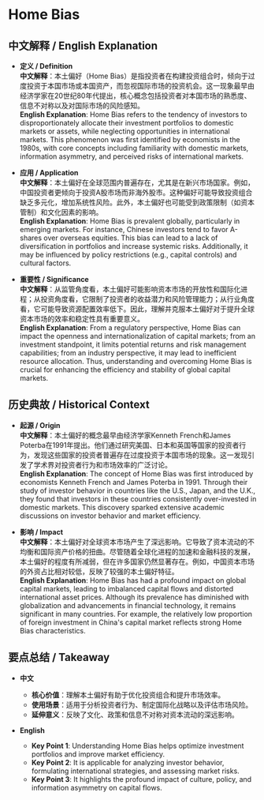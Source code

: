 # Home Bias

## 中文解释 / English Explanation

* **定义 / Definition**  
  **中文解释**：本土偏好（Home Bias）是指投资者在构建投资组合时，倾向于过度投资于本国市场或本国资产，而忽视国际市场的投资机会。这一现象最早由经济学家在20世纪80年代提出，核心概念包括投资者对本国市场的熟悉度、信息不对称以及对国际市场的风险感知。  
  **English Explanation**: Home Bias refers to the tendency of investors to disproportionately allocate their investment portfolios to domestic markets or assets, while neglecting opportunities in international markets. This phenomenon was first identified by economists in the 1980s, with core concepts including familiarity with domestic markets, information asymmetry, and perceived risks of international markets.

* **应用 / Application**  
  **中文解释**：本土偏好在全球范围内普遍存在，尤其是在新兴市场国家。例如，中国投资者更倾向于投资A股市场而非海外股市。这种偏好可能导致投资组合缺乏多元化，增加系统性风险。此外，本土偏好也可能受到政策限制（如资本管制）和文化因素的影响。  
  **English Explanation**: Home Bias is prevalent globally, particularly in emerging markets. For instance, Chinese investors tend to favor A-shares over overseas equities. This bias can lead to a lack of diversification in portfolios and increase systemic risks. Additionally, it may be influenced by policy restrictions (e.g., capital controls) and cultural factors.

* **重要性 / Significance**  
  **中文解释**：从监管角度看，本土偏好可能影响资本市场的开放性和国际化进程；从投资角度看，它限制了投资者的收益潜力和风险管理能力；从行业角度看，它可能导致资源配置效率低下。因此，理解并克服本土偏好对于提升全球资本市场的效率和稳定性具有重要意义。  
  **English Explanation**: From a regulatory perspective, Home Bias can impact the openness and internationalization of capital markets; from an investment standpoint, it limits potential returns and risk management capabilities; from an industry perspective, it may lead to inefficient resource allocation. Thus, understanding and overcoming Home Bias is crucial for enhancing the efficiency and stability of global capital markets.

## 历史典故 / Historical Context

* **起源 / Origin**  
  **中文解释**：本土偏好的概念最早由经济学家Kenneth French和James Poterba在1991年提出。他们通过研究美国、日本和英国等国家的投资者行为，发现这些国家的投资者普遍存在过度投资于本国市场的现象。这一发现引发了学术界对投资者行为和市场效率的广泛讨论。  
  **English Explanation**: The concept of Home Bias was first introduced by economists Kenneth French and James Poterba in 1991. Through their study of investor behavior in countries like the U.S., Japan, and the U.K., they found that investors in these countries consistently over-invested in domestic markets. This discovery sparked extensive academic discussions on investor behavior and market efficiency.

* **影响 / Impact**  
  **中文解释**：本土偏好对全球资本市场产生了深远影响。它导致了资本流动的不均衡和国际资产价格的扭曲。尽管随着全球化进程的加速和金融科技的发展，本土偏好的程度有所减弱，但在许多国家仍然显著存在。例如，中国资本市场的外资占比相对较低，反映了较强的本土偏好特征。  
  **English Explanation**: Home Bias has had a profound impact on global capital markets, leading to imbalanced capital flows and distorted international asset prices. Although its prevalence has diminished with globalization and advancements in financial technology, it remains significant in many countries. For example, the relatively low proportion of foreign investment in China's capital market reflects strong Home Bias characteristics.

## 要点总结 / Takeaway

* **中文**  
  - **核心价值**：理解本土偏好有助于优化投资组合和提升市场效率。  
  - **使用场景**：适用于分析投资者行为、制定国际化战略以及评估市场风险。  
  - **延伸意义**：反映了文化、政策和信息不对称对资本流动的深远影响。

* **English**  
  - **Key Point 1**: Understanding Home Bias helps optimize investment portfolios and improve market efficiency.  
  - **Key Point 2**: It is applicable for analyzing investor behavior, formulating international strategies, and assessing market risks.  
  - **Key Point 3**: It highlights the profound impact of culture, policy, and information asymmetry on capital flows.